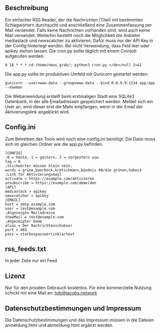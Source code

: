 ## Beschreibung
Ein einfacher RSS Reader, der die Nachrichten (Titel) mit bestimmten Schlagwörtern durchsucht und anschließend eine Zusammenfassung per Mail versendet.
Falls keine Nachrichten vorhanden sind, wird auch keine Mail versendet. Weiterhin besteht noch die Möglichkeit die Anbieter mediastack und newscatcher zu aktivieren. Dafür muss nur der API Key in der Config hinterlegt werden. Bei 
nicht Verwendung, dass Feld leer oder apikey stehen lassen. 
Die cron.py sollte täglich mit einem Cronjob aufgerufen werden:
```
0 18 * * * cd /home/news_grab/; python3 cron.py >/dev/null 2>&1
```

Die app.py sollte im produktiven Umfeld mit Gunicorn gestartet werden:
```
gunicorn --user=www-data --group=www-data --bind 0.0.0.0:1234 app:app --daemon
```
Die Webanwendung erstellt beim erstmaligen Stadt eine SQLite3 Datenbank, in der alle Emailadressen gespeichert werden. Meldet sich ein User an, wird dieser
erst die Mails empfangen, wenn in der Email der Aktivierungslink angeklickt wird.

## Config.ini
Zum Betreiben des Tools wird noch eine config.ini benötigt. Die Datei muss sich im gleichen Ordner wie die app.py befinden.
```
[CONFIG]
;0 = heute, 1 = gestern, 2 = vorgestern usw.
tag = 0
;Stichwörter müssen klein sein.
words = grüne,baerbock,kretschmann,bündnis 90/die grünen,habeck
;Link für Aktivierungsmail
activate = https://example.com/aktivieren
unsubscribe = https://example.com/abmelden
[API]
mediastack = apikey
newscatcher = apikey
[EMAIL]
host = smtp.example.com
user = test@example.com
;Angezeigte Mailadresse
showMail = test@example.com
;Angezeigter Name
alias = Der Nachrichtenschubser
port = 465
pass = starkespasswortinklartext
```

## rss_feeds.txt
In jeder Zeile nur ein Feed

## Lizenz
Nur für den privaten Gebrauch kostenlos. Für eine kommerzielle Nutzung schickt mir eine Mail an: tobi@jacobs.network

## Datenschutzbestimmungen und Impressum
Die Datenschutzbestimmungen und das Impressum müssen in die Dateien anmeldung.html und abmeldung.html
ergänzt werden.
